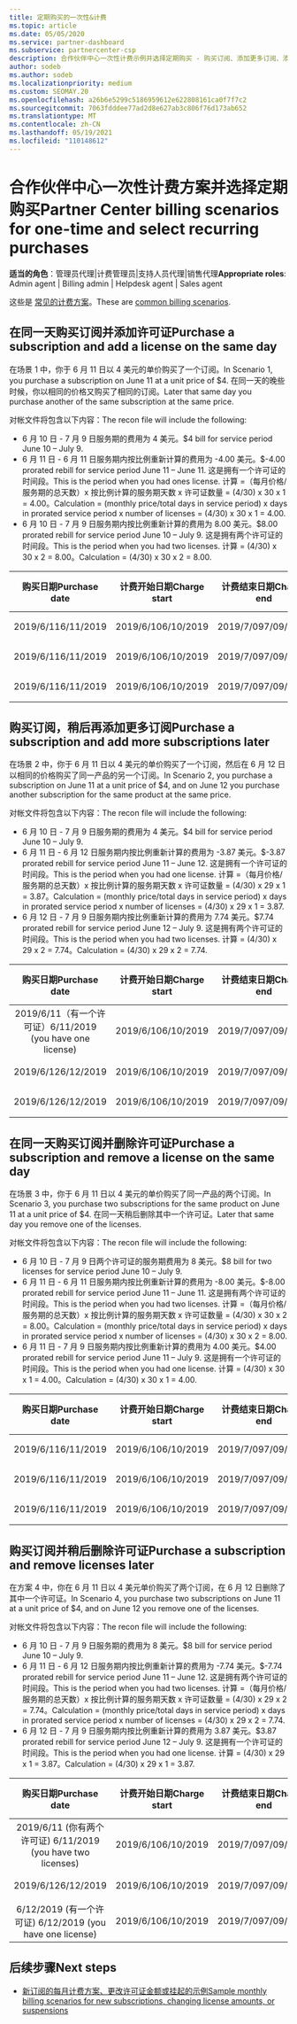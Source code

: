 ```yaml
---
title: 定期购买的一次性&计费
ms.topic: article
ms.date: 05/05/2020
ms.service: partner-dashboard
ms.subservice: partnercenter-csp
description: 合作伙伴中心一次性计费示例并选择定期购买 - 购买订阅、添加更多订阅、添加或删除许可证。
author: sodeb
ms.author: sodeb
ms.localizationpriority: medium
ms.custom: SEOMAY.20
ms.openlocfilehash: a26b6e5299c5186959612e622808161ca0f7f7c2
ms.sourcegitcommit: 7063fdddee77ad2d8e627ab3c806f76d173ab652
ms.translationtype: MT
ms.contentlocale: zh-CN
ms.lasthandoff: 05/19/2021
ms.locfileid: "110148612"
---
```

# <a name="partner-center-billing-scenarios-for-one-time-and-select-recurring-purchases"></a><span data-ttu-id="6871c-103">合作伙伴中心一次性计费方案并选择定期购买</span><span class="sxs-lookup"><span data-stu-id="6871c-103">Partner Center billing scenarios for one-time and select recurring purchases</span></span>

<span data-ttu-id="6871c-104">**适当的角色**：管理员代理|计费管理员|支持人员代理|销售代理</span><span class="sxs-lookup"><span data-stu-id="6871c-104">**Appropriate roles**: Admin agent | Billing admin | Helpdesk agent | Sales agent</span></span>

<span data-ttu-id="6871c-105">这些是 [常见的计费方案](common-billing-scenarios.md)。</span><span class="sxs-lookup"><span data-stu-id="6871c-105">These are [common billing scenarios](common-billing-scenarios.md).</span></span> 

## <a name="purchase-a-subscription-and-add-a-license-on-the-same-day"></a><span data-ttu-id="6871c-106">在同一天购买订阅并添加许可证</span><span class="sxs-lookup"><span data-stu-id="6871c-106">Purchase a subscription and add a license on the same day</span></span>

<span data-ttu-id="6871c-107">在场景 1 中，你于 6 月 11 日以 4 美元的单价购买了一个订阅。</span><span class="sxs-lookup"><span data-stu-id="6871c-107">In Scenario 1, you purchase a subscription on June 11 at a unit price of $4.</span></span> <span data-ttu-id="6871c-108">在同一天的晚些时候，你以相同的价格又购买了相同的订阅。</span><span class="sxs-lookup"><span data-stu-id="6871c-108">Later that same day you purchase another of the same subscription at the same price.</span></span>

<span data-ttu-id="6871c-109">对帐文件将包含以下内容：</span><span class="sxs-lookup"><span data-stu-id="6871c-109">The recon file will include the following:</span></span>

- <span data-ttu-id="6871c-110">6 月 10 日 - 7 月 9 日服务期的费用为 4 美元。</span><span class="sxs-lookup"><span data-stu-id="6871c-110">$4 bill for service period June 10 – July 9.</span></span>
- <span data-ttu-id="6871c-111">6 月 11 日 - 6 月 11 日服务期内按比例重新计算的费用为 -4.00 美元。</span><span class="sxs-lookup"><span data-stu-id="6871c-111">$-4.00 prorated rebill for service period June 11 – June 11.</span></span> <span data-ttu-id="6871c-112">这是拥有一个许可证的时间段。</span><span class="sxs-lookup"><span data-stu-id="6871c-112">This is the period when you had ones license.</span></span> <span data-ttu-id="6871c-113">计算 =（每月价格/服务期的总天数）x 按比例计算的服务期天数 x 许可证数量 = (4/30) x 30 x 1 = 4.00。</span><span class="sxs-lookup"><span data-stu-id="6871c-113">Calculation = (monthly price/total days in service period) x days in prorated service period x number of licenses = (4/30) x 30 x 1 = 4.00.</span></span>
- <span data-ttu-id="6871c-114">6 月 10 日 - 7 月 9 日服务期内按比例重新计算的费用为 8.00 美元。</span><span class="sxs-lookup"><span data-stu-id="6871c-114">$8.00 prorated rebill for service period June 10 – July 9.</span></span> <span data-ttu-id="6871c-115">这是拥有两个许可证的时间段。</span><span class="sxs-lookup"><span data-stu-id="6871c-115">This is the period when you had two licenses.</span></span> <span data-ttu-id="6871c-116">计算 = (4/30) x 30 x 2 = 8.00。</span><span class="sxs-lookup"><span data-stu-id="6871c-116">Calculation = (4/30) x 30 x 2 = 8.00.</span></span>

|<span data-ttu-id="6871c-117">**购买日期**</span><span class="sxs-lookup"><span data-stu-id="6871c-117">**Purchase date**</span></span>   |<span data-ttu-id="6871c-118">**计费开始日期**</span><span class="sxs-lookup"><span data-stu-id="6871c-118">**Charge start**</span></span> |<span data-ttu-id="6871c-119">**计费结束日期**</span><span class="sxs-lookup"><span data-stu-id="6871c-119">**Charge end**</span></span>  |<span data-ttu-id="6871c-120">**单价**</span><span class="sxs-lookup"><span data-stu-id="6871c-120">**Unit price**</span></span>  |<span data-ttu-id="6871c-121">**数量**</span><span class="sxs-lookup"><span data-stu-id="6871c-121">**Quantity**</span></span>  |<span data-ttu-id="6871c-122">**金额**</span><span class="sxs-lookup"><span data-stu-id="6871c-122">**Amount**</span></span> |<span data-ttu-id="6871c-123">**费用类型**</span><span class="sxs-lookup"><span data-stu-id="6871c-123">**Charge type**</span></span> |
|:------:|:------:|:------:|:------:|:------:|:------:|:-----:|
|<span data-ttu-id="6871c-124">2019/6/11</span><span class="sxs-lookup"><span data-stu-id="6871c-124">6/11/2019</span></span>      |<span data-ttu-id="6871c-125">2019/6/10</span><span class="sxs-lookup"><span data-stu-id="6871c-125">6/10/2019</span></span>   |<span data-ttu-id="6871c-126">2019/7/09</span><span class="sxs-lookup"><span data-stu-id="6871c-126">7/09/2019</span></span>         |<span data-ttu-id="6871c-127">4 美元</span><span class="sxs-lookup"><span data-stu-id="6871c-127">$4</span></span>                |<span data-ttu-id="6871c-128">1</span><span class="sxs-lookup"><span data-stu-id="6871c-128">1</span></span>                 |<span data-ttu-id="6871c-129">4 美元</span><span class="sxs-lookup"><span data-stu-id="6871c-129">$4</span></span>            |<span data-ttu-id="6871c-130">新建</span><span class="sxs-lookup"><span data-stu-id="6871c-130">New</span></span>         |
|<span data-ttu-id="6871c-131">2019/6/11</span><span class="sxs-lookup"><span data-stu-id="6871c-131">6/11/2019</span></span>     | <span data-ttu-id="6871c-132">2019/6/10</span><span class="sxs-lookup"><span data-stu-id="6871c-132">6/10/2019</span></span>    |<span data-ttu-id="6871c-133">2019/7/09</span><span class="sxs-lookup"><span data-stu-id="6871c-133">7/09/2019</span></span>        |<span data-ttu-id="6871c-134">4 美元</span><span class="sxs-lookup"><span data-stu-id="6871c-134">$4</span></span>        |<span data-ttu-id="6871c-135">1</span><span class="sxs-lookup"><span data-stu-id="6871c-135">1</span></span>        | <span data-ttu-id="6871c-136">-4 美元</span><span class="sxs-lookup"><span data-stu-id="6871c-136">-$4</span></span>       |<span data-ttu-id="6871c-137">addQuantity</span><span class="sxs-lookup"><span data-stu-id="6871c-137">addQuantity</span></span>           |
|<span data-ttu-id="6871c-138">2019/6/11</span><span class="sxs-lookup"><span data-stu-id="6871c-138">6/11/2019</span></span>     | <span data-ttu-id="6871c-139">2019/6/10</span><span class="sxs-lookup"><span data-stu-id="6871c-139">6/10/2019</span></span>    |<span data-ttu-id="6871c-140">2019/7/09</span><span class="sxs-lookup"><span data-stu-id="6871c-140">7/09/2019</span></span>        |<span data-ttu-id="6871c-141">4 美元</span><span class="sxs-lookup"><span data-stu-id="6871c-141">$4</span></span>        | <span data-ttu-id="6871c-142">2</span><span class="sxs-lookup"><span data-stu-id="6871c-142">2</span></span>      |<span data-ttu-id="6871c-143">8 美元</span><span class="sxs-lookup"><span data-stu-id="6871c-143">$8</span></span>         |<span data-ttu-id="6871c-144">addQuantity</span><span class="sxs-lookup"><span data-stu-id="6871c-144">addQuantity</span></span>           |

## <a name="purchase-a-subscription-and-add-more-subscriptions-later"></a><span data-ttu-id="6871c-145">购买订阅，稍后再添加更多订阅</span><span class="sxs-lookup"><span data-stu-id="6871c-145">Purchase a subscription and add more subscriptions later</span></span>

<span data-ttu-id="6871c-146">在场景 2 中，你于 6 月 11 日以 4 美元的单价购买了一个订阅，然后在 6 月 12 日以相同的价格购买了同一产品的另一个订阅。</span><span class="sxs-lookup"><span data-stu-id="6871c-146">In Scenario 2, you purchase a subscription on June 11 at a unit price of $4, and on June 12 you purchase another subscription for the same product at the same price.</span></span>

<span data-ttu-id="6871c-147">对帐文件将包含以下内容：</span><span class="sxs-lookup"><span data-stu-id="6871c-147">The recon file will include the following:</span></span>

- <span data-ttu-id="6871c-148">6 月 10 日 - 7 月 9 日服务期的费用为 4 美元。</span><span class="sxs-lookup"><span data-stu-id="6871c-148">$4 bill for service period June 10 – July 9.</span></span>
- <span data-ttu-id="6871c-149">6 月 11 日 - 6 月 12 日服务期内按比例重新计算的费用为 -3.87 美元。</span><span class="sxs-lookup"><span data-stu-id="6871c-149">$-3.87 prorated rebill for service period June 11 – June 12.</span></span> <span data-ttu-id="6871c-150">这是拥有一个许可证的时间段。</span><span class="sxs-lookup"><span data-stu-id="6871c-150">This is the period when you had one license.</span></span> <span data-ttu-id="6871c-151">计算 =（每月价格/服务期的总天数）x 按比例计算的服务期天数 x 许可证数量 = (4/30) x 29 x 1 = 3.87。</span><span class="sxs-lookup"><span data-stu-id="6871c-151">Calculation = (monthly price/total days in service period) x days in prorated service period x number of licenses = (4/30) x 29 x 1 = 3.87.</span></span>
- <span data-ttu-id="6871c-152">6 月 12 日 - 7 月 9 日服务期内按比例重新计算的费用为 7.74 美元。</span><span class="sxs-lookup"><span data-stu-id="6871c-152">$7.74 prorated rebill for service period June 12 – July 9.</span></span> <span data-ttu-id="6871c-153">这是拥有两个许可证的时间段。</span><span class="sxs-lookup"><span data-stu-id="6871c-153">This is the period when you had two licenses.</span></span> <span data-ttu-id="6871c-154">计算 = (4/30) x 29 x 2 = 7.74。</span><span class="sxs-lookup"><span data-stu-id="6871c-154">Calculation = (4/30) x 29 x 2 = 7.74.</span></span>

|<span data-ttu-id="6871c-155">**购买日期**</span><span class="sxs-lookup"><span data-stu-id="6871c-155">**Purchase date**</span></span>   |<span data-ttu-id="6871c-156">**计费开始日期**</span><span class="sxs-lookup"><span data-stu-id="6871c-156">**Charge start**</span></span> |<span data-ttu-id="6871c-157">**计费结束日期**</span><span class="sxs-lookup"><span data-stu-id="6871c-157">**Charge end**</span></span>  |<span data-ttu-id="6871c-158">**单价**</span><span class="sxs-lookup"><span data-stu-id="6871c-158">**Unit price**</span></span>  |<span data-ttu-id="6871c-159">**数量**</span><span class="sxs-lookup"><span data-stu-id="6871c-159">**Quantity**</span></span>  |<span data-ttu-id="6871c-160">**金额**</span><span class="sxs-lookup"><span data-stu-id="6871c-160">**Amount**</span></span> |<span data-ttu-id="6871c-161">**费用类型**</span><span class="sxs-lookup"><span data-stu-id="6871c-161">**Charge type**</span></span> |
|:------:|:------:|:------:|:------:|:------:|:------:|:-----:|
|<span data-ttu-id="6871c-162">2019/6/11（有一个许可证）</span><span class="sxs-lookup"><span data-stu-id="6871c-162">6/11/2019 (you have one license)</span></span>     |<span data-ttu-id="6871c-163">2019/6/10</span><span class="sxs-lookup"><span data-stu-id="6871c-163">6/10/2019</span></span>   |<span data-ttu-id="6871c-164">2019/7/09</span><span class="sxs-lookup"><span data-stu-id="6871c-164">7/09/2019</span></span>         |<span data-ttu-id="6871c-165">4 美元</span><span class="sxs-lookup"><span data-stu-id="6871c-165">$4</span></span>         |<span data-ttu-id="6871c-166">1</span><span class="sxs-lookup"><span data-stu-id="6871c-166">1</span></span>        |<span data-ttu-id="6871c-167">4 美元</span><span class="sxs-lookup"><span data-stu-id="6871c-167">$4</span></span>            |<span data-ttu-id="6871c-168">新建</span><span class="sxs-lookup"><span data-stu-id="6871c-168">New</span></span>         |
|<span data-ttu-id="6871c-169">2019/6/12</span><span class="sxs-lookup"><span data-stu-id="6871c-169">6/12/2019</span></span>     | <span data-ttu-id="6871c-170">2019/6/10</span><span class="sxs-lookup"><span data-stu-id="6871c-170">6/10/2019</span></span>    |<span data-ttu-id="6871c-171">2019/7/09</span><span class="sxs-lookup"><span data-stu-id="6871c-171">7/09/2019</span></span>        |<span data-ttu-id="6871c-172">4 美元</span><span class="sxs-lookup"><span data-stu-id="6871c-172">$4</span></span>        |<span data-ttu-id="6871c-173">1</span><span class="sxs-lookup"><span data-stu-id="6871c-173">1</span></span>        | <span data-ttu-id="6871c-174">-3.87 美元</span><span class="sxs-lookup"><span data-stu-id="6871c-174">-$3.87</span></span>       |<span data-ttu-id="6871c-175">addQuantity</span><span class="sxs-lookup"><span data-stu-id="6871c-175">addQuantity</span></span>           |
|<span data-ttu-id="6871c-176">2019/6/12</span><span class="sxs-lookup"><span data-stu-id="6871c-176">6/12/2019</span></span>     | <span data-ttu-id="6871c-177">2019/6/10</span><span class="sxs-lookup"><span data-stu-id="6871c-177">6/10/2019</span></span>    |<span data-ttu-id="6871c-178">2019/7/09</span><span class="sxs-lookup"><span data-stu-id="6871c-178">7/09/2019</span></span>        |<span data-ttu-id="6871c-179">4 美元</span><span class="sxs-lookup"><span data-stu-id="6871c-179">$4</span></span>        | <span data-ttu-id="6871c-180">2</span><span class="sxs-lookup"><span data-stu-id="6871c-180">2</span></span>      |<span data-ttu-id="6871c-181">7.74 美元</span><span class="sxs-lookup"><span data-stu-id="6871c-181">$7.74</span></span>       |<span data-ttu-id="6871c-182">addQuantity</span><span class="sxs-lookup"><span data-stu-id="6871c-182">addQuantity</span></span>           |

## <a name="purchase-a-subscription-and-remove-a-license-on-the-same-day"></a><span data-ttu-id="6871c-183">在同一天购买订阅并删除许可证</span><span class="sxs-lookup"><span data-stu-id="6871c-183">Purchase a subscription and remove a license on the same day</span></span>

<span data-ttu-id="6871c-184">在场景 3 中，你于 6 月 11 日以 4 美元的单价购买了同一产品的两个订阅。</span><span class="sxs-lookup"><span data-stu-id="6871c-184">In Scenario 3, you purchase two subscriptions for the same product on June 11 at a unit price of $4.</span></span> <span data-ttu-id="6871c-185">在同一天稍后删除其中一个许可证。</span><span class="sxs-lookup"><span data-stu-id="6871c-185">Later that same day you remove one of the licenses.</span></span>  

<span data-ttu-id="6871c-186">对帐文件将包含以下内容：</span><span class="sxs-lookup"><span data-stu-id="6871c-186">The recon file will include the following:</span></span>

- <span data-ttu-id="6871c-187">6 月 10 日 - 7 月 9 日两个许可证的服务期费用为 8 美元。</span><span class="sxs-lookup"><span data-stu-id="6871c-187">$8 bill for two licenses for service period June 10 – July 9.</span></span>
- <span data-ttu-id="6871c-188">6 月 11 日 - 6 月 11 日服务期内按比例重新计算的费用为 -8.00 美元。</span><span class="sxs-lookup"><span data-stu-id="6871c-188">$-8.00 prorated rebill for service period June 11 – June 11.</span></span> <span data-ttu-id="6871c-189">这是拥有两个许可证的时间段。</span><span class="sxs-lookup"><span data-stu-id="6871c-189">This is the period when you had two licenses.</span></span> <span data-ttu-id="6871c-190">计算 =（每月价格/服务期的总天数）x 按比例计算的服务期天数 x 许可证数量 = (4/30) x 30 x 2 = 8.00。</span><span class="sxs-lookup"><span data-stu-id="6871c-190">Calculation = (monthly price/total days in service period) x days in prorated service period x number of licenses = (4/30) x 30 x 2 = 8.00.</span></span>
- <span data-ttu-id="6871c-191">6 月 11 日 - 7 月 9 日服务期内按比例重新计算的费用为 4.00 美元。</span><span class="sxs-lookup"><span data-stu-id="6871c-191">$4.00 prorated rebill for service period June 11 – July 9.</span></span> <span data-ttu-id="6871c-192">这是拥有一个许可证的时间段。</span><span class="sxs-lookup"><span data-stu-id="6871c-192">This is the period when you had one license.</span></span> <span data-ttu-id="6871c-193">计算 = (4/30) x 30 x 1 = 4.00。</span><span class="sxs-lookup"><span data-stu-id="6871c-193">Calculation = (4/30) x 30 x 1 = 4.00.</span></span>

|<span data-ttu-id="6871c-194">**购买日期**</span><span class="sxs-lookup"><span data-stu-id="6871c-194">**Purchase date**</span></span>   |<span data-ttu-id="6871c-195">**计费开始日期**</span><span class="sxs-lookup"><span data-stu-id="6871c-195">**Charge start**</span></span> |<span data-ttu-id="6871c-196">**计费结束日期**</span><span class="sxs-lookup"><span data-stu-id="6871c-196">**Charge end**</span></span>  |<span data-ttu-id="6871c-197">**单价**</span><span class="sxs-lookup"><span data-stu-id="6871c-197">**Unit price**</span></span>  |<span data-ttu-id="6871c-198">**数量**</span><span class="sxs-lookup"><span data-stu-id="6871c-198">**Quantity**</span></span>  |<span data-ttu-id="6871c-199">**金额**</span><span class="sxs-lookup"><span data-stu-id="6871c-199">**Amount**</span></span> |<span data-ttu-id="6871c-200">**费用类型**</span><span class="sxs-lookup"><span data-stu-id="6871c-200">**Charge type**</span></span> |
|:------:|:------:|:------:|:------:|:------:|:------:|:-----:|
|<span data-ttu-id="6871c-201">2019/6/11</span><span class="sxs-lookup"><span data-stu-id="6871c-201">6/11/2019</span></span>      |<span data-ttu-id="6871c-202">2019/6/10</span><span class="sxs-lookup"><span data-stu-id="6871c-202">6/10/2019</span></span>   |<span data-ttu-id="6871c-203">2019/7/09</span><span class="sxs-lookup"><span data-stu-id="6871c-203">7/09/2019</span></span>         |<span data-ttu-id="6871c-204">4 美元</span><span class="sxs-lookup"><span data-stu-id="6871c-204">$4</span></span>                |<span data-ttu-id="6871c-205">2</span><span class="sxs-lookup"><span data-stu-id="6871c-205">2</span></span>                 |<span data-ttu-id="6871c-206">8 美元</span><span class="sxs-lookup"><span data-stu-id="6871c-206">$8</span></span>            |<span data-ttu-id="6871c-207">新建</span><span class="sxs-lookup"><span data-stu-id="6871c-207">New</span></span>         |
|<span data-ttu-id="6871c-208">2019/6/11</span><span class="sxs-lookup"><span data-stu-id="6871c-208">6/11/2019</span></span>     | <span data-ttu-id="6871c-209">2019/6/10</span><span class="sxs-lookup"><span data-stu-id="6871c-209">6/10/2019</span></span>    |<span data-ttu-id="6871c-210">2019/7/09</span><span class="sxs-lookup"><span data-stu-id="6871c-210">7/09/2019</span></span>        |<span data-ttu-id="6871c-211">4 美元</span><span class="sxs-lookup"><span data-stu-id="6871c-211">$4</span></span>        |<span data-ttu-id="6871c-212">2</span><span class="sxs-lookup"><span data-stu-id="6871c-212">2</span></span>        | <span data-ttu-id="6871c-213">-8 美元</span><span class="sxs-lookup"><span data-stu-id="6871c-213">-$8</span></span>       |<span data-ttu-id="6871c-214">removeQuantity</span><span class="sxs-lookup"><span data-stu-id="6871c-214">removeQuantity</span></span>           |
|<span data-ttu-id="6871c-215">2019/6/11</span><span class="sxs-lookup"><span data-stu-id="6871c-215">6/11/2019</span></span>     | <span data-ttu-id="6871c-216">2019/6/10</span><span class="sxs-lookup"><span data-stu-id="6871c-216">6/10/2019</span></span>    |<span data-ttu-id="6871c-217">2019/7/09</span><span class="sxs-lookup"><span data-stu-id="6871c-217">7/09/2019</span></span>        |<span data-ttu-id="6871c-218">4 美元</span><span class="sxs-lookup"><span data-stu-id="6871c-218">$4</span></span>        | <span data-ttu-id="6871c-219">1</span><span class="sxs-lookup"><span data-stu-id="6871c-219">1</span></span>      |<span data-ttu-id="6871c-220">4 美元</span><span class="sxs-lookup"><span data-stu-id="6871c-220">$4</span></span>         |<span data-ttu-id="6871c-221">removeQuantity</span><span class="sxs-lookup"><span data-stu-id="6871c-221">removeQuantity</span></span>           |

## <a name="purchase-a-subscription-and-remove-licenses-later"></a><span data-ttu-id="6871c-222">购买订阅并稍后删除许可证</span><span class="sxs-lookup"><span data-stu-id="6871c-222">Purchase a subscription and remove licenses later</span></span>

<span data-ttu-id="6871c-223">在方案 4 中，你在 6 月 11 日以 4 美元单价购买了两个订阅，在 6 月 12 日删除了其中一个许可证。</span><span class="sxs-lookup"><span data-stu-id="6871c-223">In Scenario 4, you purchase two subscriptions on June 11 at a unit price of $4, and on June 12 you remove one of the licenses.</span></span>

<span data-ttu-id="6871c-224">对帐文件将包含以下内容：</span><span class="sxs-lookup"><span data-stu-id="6871c-224">The recon file will include the following:</span></span>

- <span data-ttu-id="6871c-225">6 月 10 日 - 7 月 9 日服务期的费用为 8 美元。</span><span class="sxs-lookup"><span data-stu-id="6871c-225">$8 bill for service period June 10 – July 9.</span></span>
- <span data-ttu-id="6871c-226">6 月 11 日 - 6 月 12 日服务期内按比例重新计算的费用为 -7.74 美元。</span><span class="sxs-lookup"><span data-stu-id="6871c-226">$-7.74 prorated rebill for service period June 11 – June 12.</span></span> <span data-ttu-id="6871c-227">这是拥有两个许可证的时间段。</span><span class="sxs-lookup"><span data-stu-id="6871c-227">This is the period when you had two licenses.</span></span> <span data-ttu-id="6871c-228">计算 =（每月价格/服务期的总天数）x 按比例计算的服务期天数 x 许可证数量 = (4/30) x 29 x 2 = 7.74。</span><span class="sxs-lookup"><span data-stu-id="6871c-228">Calculation = (monthly price/total days in service period) x days in prorated service period x number of licenses = (4/30) x 29 x 2 = 7.74.</span></span>
- <span data-ttu-id="6871c-229">6 月 12 日 - 7 月 9 日服务期内按比例重新计算的费用为 3.87 美元。</span><span class="sxs-lookup"><span data-stu-id="6871c-229">$3.87 prorated rebill for service period June 12 – July 9.</span></span> <span data-ttu-id="6871c-230">这是拥有一个许可证的时间段。</span><span class="sxs-lookup"><span data-stu-id="6871c-230">This is the period when you had one license.</span></span> <span data-ttu-id="6871c-231">计算 = (4/30) x 29 x 1 = 3.87。</span><span class="sxs-lookup"><span data-stu-id="6871c-231">Calculation = (4/30) x 29 x 1 = 3.87.</span></span>

|<span data-ttu-id="6871c-232">**购买日期**</span><span class="sxs-lookup"><span data-stu-id="6871c-232">**Purchase date**</span></span>   |<span data-ttu-id="6871c-233">**计费开始日期**</span><span class="sxs-lookup"><span data-stu-id="6871c-233">**Charge start**</span></span> |<span data-ttu-id="6871c-234">**计费结束日期**</span><span class="sxs-lookup"><span data-stu-id="6871c-234">**Charge end**</span></span>  |<span data-ttu-id="6871c-235">**单价**</span><span class="sxs-lookup"><span data-stu-id="6871c-235">**Unit price**</span></span>  |<span data-ttu-id="6871c-236">**数量**</span><span class="sxs-lookup"><span data-stu-id="6871c-236">**Quantity**</span></span>  |<span data-ttu-id="6871c-237">**金额**</span><span class="sxs-lookup"><span data-stu-id="6871c-237">**Amount**</span></span> |<span data-ttu-id="6871c-238">**费用类型**</span><span class="sxs-lookup"><span data-stu-id="6871c-238">**Charge type**</span></span> |
|:------:|:------:|:------:|:------:|:------:|:------:|:-----:|
|<span data-ttu-id="6871c-239">2019/6/11 (你有两个许可证) </span><span class="sxs-lookup"><span data-stu-id="6871c-239">6/11/2019 (you have two licenses)</span></span>     |<span data-ttu-id="6871c-240">2019/6/10</span><span class="sxs-lookup"><span data-stu-id="6871c-240">6/10/2019</span></span>   |<span data-ttu-id="6871c-241">2019/7/09</span><span class="sxs-lookup"><span data-stu-id="6871c-241">7/09/2019</span></span>         |<span data-ttu-id="6871c-242">4 美元</span><span class="sxs-lookup"><span data-stu-id="6871c-242">$4</span></span>         |<span data-ttu-id="6871c-243">2</span><span class="sxs-lookup"><span data-stu-id="6871c-243">2</span></span>        |<span data-ttu-id="6871c-244">8 美元</span><span class="sxs-lookup"><span data-stu-id="6871c-244">$8</span></span>       |<span data-ttu-id="6871c-245">新建</span><span class="sxs-lookup"><span data-stu-id="6871c-245">New</span></span>       |
|<span data-ttu-id="6871c-246">2019/6/12</span><span class="sxs-lookup"><span data-stu-id="6871c-246">6/12/2019</span></span>     | <span data-ttu-id="6871c-247">2019/6/10</span><span class="sxs-lookup"><span data-stu-id="6871c-247">6/10/2019</span></span>    |<span data-ttu-id="6871c-248">2019/7/09</span><span class="sxs-lookup"><span data-stu-id="6871c-248">7/09/2019</span></span>        |<span data-ttu-id="6871c-249">4 美元</span><span class="sxs-lookup"><span data-stu-id="6871c-249">$4</span></span>        |<span data-ttu-id="6871c-250">2</span><span class="sxs-lookup"><span data-stu-id="6871c-250">2</span></span>        | <span data-ttu-id="6871c-251">-7.74 美元</span><span class="sxs-lookup"><span data-stu-id="6871c-251">-$7.74</span></span>       |<span data-ttu-id="6871c-252">removeQuantity</span><span class="sxs-lookup"><span data-stu-id="6871c-252">removeQuantity</span></span>           |
|<span data-ttu-id="6871c-253">6/12/2019 (有一个许可证) </span><span class="sxs-lookup"><span data-stu-id="6871c-253">6/12/2019 (you have one license)</span></span>    | <span data-ttu-id="6871c-254">2019/6/10</span><span class="sxs-lookup"><span data-stu-id="6871c-254">6/10/2019</span></span>    |<span data-ttu-id="6871c-255">2019/7/09</span><span class="sxs-lookup"><span data-stu-id="6871c-255">7/09/2019</span></span>   |<span data-ttu-id="6871c-256">4 美元</span><span class="sxs-lookup"><span data-stu-id="6871c-256">$4</span></span>    |<span data-ttu-id="6871c-257">1</span><span class="sxs-lookup"><span data-stu-id="6871c-257">1</span></span>      |<span data-ttu-id="6871c-258">3.87 美元</span><span class="sxs-lookup"><span data-stu-id="6871c-258">$3.87</span></span>    |<span data-ttu-id="6871c-259">removeQuantity</span><span class="sxs-lookup"><span data-stu-id="6871c-259">removeQuantity</span></span> |

## <a name="next-steps"></a><span data-ttu-id="6871c-260">后续步骤</span><span class="sxs-lookup"><span data-stu-id="6871c-260">Next steps</span></span>

- [<span data-ttu-id="6871c-261">新订阅的每月计费方案、更改许可证金额或挂起的示例</span><span class="sxs-lookup"><span data-stu-id="6871c-261">Sample monthly billing scenarios for new subscriptions, changing license amounts, or suspensions</span></span>](common-billing-scenarios-monthly.md)